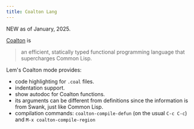```yaml
---
title: Coalton Lang
---
```


NEW as of January, 2025.

[Coalton](https://coalton-lang.github.io/) is

> an efficient, statically typed functional programming language that supercharges Common Lisp.

Lem's Coalton mode provides:

- code highlighting for `.coal` files.
- indentation support.
- show autodoc for Coalton functions.
-  its arguments can be different from definitions since the information is from Swank, just like Common Lisp.
- compilation commands: `coalton-compile-defun` (on the usual `C-c C-c`) and `M-x coalton-compile-region`
